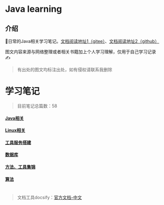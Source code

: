 
# Java learning

## 介绍

🔞日常的Java相关学习笔记。[文档阅读地址1（gitee）](https://xieruhua.gitee.io/javalearning/#/)、[文档阅读地址2（github）](https://xieruhua.github.io/javalearning/#/)

图文内容来源与网络整理或者相关书籍加上个人学习理解，仅用于自己学习记录✍️

> 有出处的图文均标注出处，如有侵权请联系我删除


# 学习笔记



> 目前笔记总篇数：58
#### [Java相关](./Java相关/_dirs.md)
#### [Linux相关](./Linux相关/_dirs.md)
#### [工具服务搭建](./工具服务搭建/_dirs.md)
#### [数据库](./数据库/_dirs.md)
#### [方法、工具集锦](./方法、工具集锦/_dirs.md)
#### [算法](./算法/_dirs.md)
#
#
>文档工具docsify：[官方文档-中文](https://docsify.js.org/#/zh-cn/)